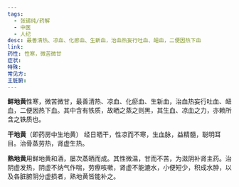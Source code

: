 ```yaml
---
tags:
  - 张锡纯/药解
  - 中医
  - 人纪
desc: 最善清热、凉血、化瘀血、生新血，治血热妄行吐血、衄血，二便因热下血
link: 
药性: 性寒，微苦微甘
症状: 
特殊: 
常见方: 
主脏腑:
---
```




**鲜地黄**性寒，微苦微甘，最善清热、凉血、化瘀血、生新血，治血热妄行吐血、衄血，二便因热下血。其中含有铁质，故晒之蒸之则黑，其生血、凉血之力，亦赖所含之铁质也。

**干地黄**（即药房中生地黄） 经日晒干，性凉而不寒，生血脉，益精髓，聪明耳目。治骨蒸劳热，肾虚生热。

**熟地黄**用鲜地黄和酒，屡次蒸晒而成。其性微温，甘而不苦，为滋阴补肾主药。治阴虚发热，阴虚不纳气作喘，劳瘵咳嗽，肾虚不能漉水，小便短少，积成水肿，以及各脏腑阴分虚损者，熟地黄皆能补之。


